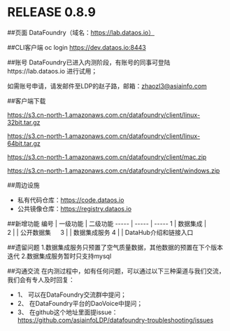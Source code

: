# RELEASE 0.8.9
##页面
DataFoundry（域名：https://lab.dataos.io）

##CLI客户端
oc login https://dev.dataos.io:8443
 
##账号
DataFoundry已进入内测阶段，有账号的同事可登陆https://lab.dataos.io 进行试用；

如需账号申请，请发邮件至LDP的赵子路，邮箱：zhaozl3@asiainfo.com 

##客户端下载　

https://s3.cn-north-1.amazonaws.com.cn/datafoundry/client/linux-32bit.tar.gz

https://s3.cn-north-1.amazonaws.com.cn/datafoundry/client/linux-64bit.tar.gz

https://s3.cn-north-1.amazonaws.com.cn/datafoundry/client/mac.zip

https://s3.cn-north-1.amazonaws.com.cn/datafoundry/client/windows.zip

##周边设施
- 私有代码仓库：https://code.dataos.io
- 公共镜像仓库：https://registry.dataos.io


##新增功能
编号 | 一级功能 | 二级功能 
----- | ----- | ----- 
1 | 数据集成 |  
2	|  | 公开数据集	　
3	|  | 数据集成服务
4	|  | DataHub介绍和链接入口

##遗留问题
1.数据集成服务只预置了空气质量数据，其他数据的预置在下个版本迭代
2.数据集成服务暂时只支持mysql

##沟通交流
在内测过程中，如有任何问题，可以通过以下三种渠道与我们交流，我们会有专人及时回复：
- 1、 可以在DataFoundry交流群中提问；
- 2、 在DataFoundry平台的DaoVoice中提问；
- 3、 在github这个地址里面提issue：https://github.com/asiainfoLDP/datafoundry-troubleshooting/issues

